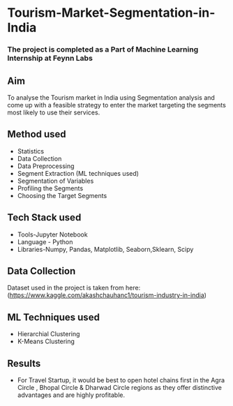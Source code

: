 # Tourism-Market-Segmentation-in-India

### The project is completed as a Part of Machine Learning Internship at Feynn Labs

## Aim
To analyse the Tourism market in India using Segmentation analysis and come up with a feasible strategy to enter the market targeting the segments most likely to use their services.

## Method used
* Statistics 
* Data Collection 
* Data Preprocessing
* Segment Extraction (ML techniques used)
* Segmentation of Variables
* Profiling the Segments
* Choosing the Target Segments

## Tech Stack used
* Tools-Jupyter Notebook
* Language - Python
* Libraries-Numpy, Pandas, Matplotlib, Seaborn,Sklearn, Scipy

## Data Collection
Dataset used in the project is taken from here:
(https://www.kaggle.com/akashchauhanc1/tourism-industry-in-india)

## ML Techniques used
* Hierarchial Clustering
* K-Means Clustering

## Results
* For Travel Startup, it would be best to open hotel chains first in the Agra Circle , Bhopal Circle & Dharwad Circle regions as they offer distinctive advantages and are highly profitable. 
